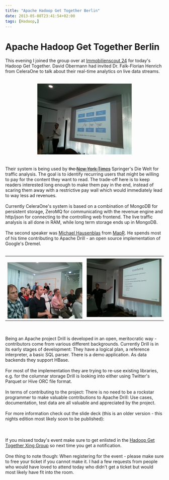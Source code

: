 ```yaml
---
title: "Apache Hadoop Get Together Berlin"
date: 2013-05-08T23:41:54+02:00
tags: [Hadoop,]
---
```


# Apache Hadoop Get Together Berlin


This evening I joined the group over at <a href="http://www.immobilienscout24.de/">Immobilienscout 24</a> for today's 
Hadoop Get Together. David Obermann had invited Dr. Falk-Florian Henrich from CeleraOne to talk about their real-time 
analytics on live data streams.<br><br><center><img 
src="/hgt_june_2013_2.jpg"/></center><br><br>Their system is being used by <del> 
the <a href="http://global.nytimes.com/">New York Times</a></del> Springer's Die Welt for traffic analysis. The goal is 
to identify recurring users that might be willing to pay for the content they want to read. The trade-off here is to 
keep readers interested long enough to make them pay in the end, instead of scaring them away with a restrictive pay 
wall which would immediately lead to way less ad revenues.<br> <br>Currently CeleraOne's system is based on a 
combination of MongoDB for persistent storage, ZeroMQ for communicating with the revenue engine and http/json for 
connecting to the controlling web frontend. The live traffic analysis is all done in RAM, while long term storage ends 
up in MongoDB.<br><br>The second speaker was <a href="http://mhausenblas.info/">Michael Hausenblas</a> from <a 
href="http://www.mapr.com/">MapR</a>. He spends most of his time contributing to Apache Drill - an open source 
implementation of Google's Dremel.<br><br><table><tr><td><br><img 
src="/hgt_june_2013.jpg"/><br></td><td><img 
src="/hgt_june_2013_1.JPG"/><br></td></tr></table><br><br>Being an Apache 
project Drill is developed in an open, meritocratic way - contributors come from various different backgrounds. 
Currently Drill is in its early stages of development: They have a logical plan, a reference interpreter, a basic SQL 
parser. There is a demo application. As data backends they support HBase.<br><br>For most of the implementation they 
are trying to re-use existing libraries, e.g. for the columnar storage Drill is looking into either using Twitter's 
Parquet or Hive ORC file format.<br><br>In terms of contributing to the project: There is no need to be a rockstar 
programmer to make valuable contributions to Apache Drill: Use cases, documentation, test data are all valuable and 
appreciated by the project.<br><br>For more information check out the slide deck (this is an older version - this 
nights edition most likely soon to be published):<br><br><script async class="speakerdeck-embed" 
data-id="43402fe08d640130efa412313926fc13" data-ratio="1.33333333333333" 
src="//speakerdeck.com/assets/embed.js"></script><br><br>If you missed today's event make sure to get enlisted in the 
<a href="http://www.xing.com/net/informationretrieval">Hadoop Get Together Xing Group</a> so next time you get a 
notification. <br><br>One thing to note though: When registering for the event - please make sure to free your ticket 
if you cannot make it. I had a few requests from people who would have loved to attend today who didn't get a ticket 
but would most likely have fit into the room.
